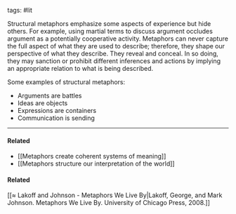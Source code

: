 tags: #lit 

Structural metaphors emphasize some aspects of experience but hide others. For example, using martial terms to discuss argument occludes argument as a potentially cooperative activity. Metaphors can never capture the full aspect of what they are used to describe; therefore, they shape our perspective of what they describe. They reveal and conceal. In so doing, they may sanction or prohibit different inferences and actions by implying an appropriate relation to what is being described. 

Some examples of structural metaphors:
- Arguments are battles
- Ideas are objects
- Expressions are containers
- Communication is sending

---
#### Related
- [[Metaphors create coherent systems of meaning]]
- [[Metaphors structure our interpretation of the world]]

#### Related
[[≈ Lakoff and Johnson - Metaphors We Live By|Lakoff, George, and Mark Johnson. Metaphors We Live By. University of Chicago Press, 2008.]]